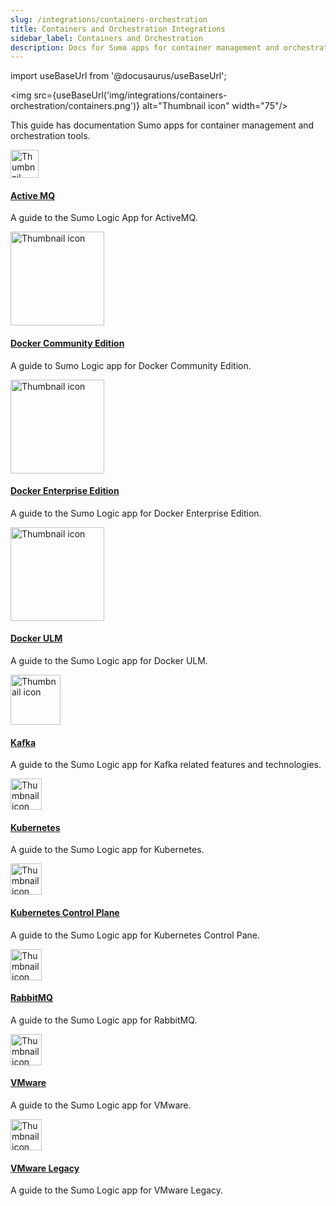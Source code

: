 ```yaml
---
slug: /integrations/containers-orchestration
title: Containers and Orchestration Integrations
sidebar_label: Containers and Orchestration
description: Docs for Sumo apps for container management and orchestration tools.
---
```


import useBaseUrl from '@docusaurus/useBaseUrl';

<img src={useBaseUrl('img/integrations/containers-orchestration/containers.png')} alt="Thumbnail icon" width="75"/>

This guide has documentation Sumo apps for container management and orchestration tools.  

<div className="box-wrapper" markdown="1">
<div className="box smallbox1 card">
  <div className="container">
  <img src={useBaseUrl('img/integrations/containers-orchestration/activemq.png')} alt="Thumbnail icon" width="45"/>
  <h4><a href="/docs/integrations/containers-orchestration/">Active MQ</a></h4>
  <p>A guide to the Sumo Logic App for ActiveMQ.</p>
  </div>
</div>
<div className="box smallbox2 card">
  <div className="container">
  <img src={useBaseUrl('img/integrations/containers-orchestration/docker.png')} alt="Thumbnail icon" width="150"/>
  <h4><a href="/docs/integrations/containers-orchestration/">Docker Community Edition</a></h4>
  <p>A guide to Sumo Logic app for Docker Community Edition.</p>
  </div>
</div>
    <div className="box smallbox3 card">
      <div className="container">
      <img src={useBaseUrl('img/integrations/containers-orchestration/docker.png')} alt="Thumbnail icon" width="150"/>
      <h4><a href="/docs/integrations/containers-orchestration/">Docker Enterprise Edition</a></h4>
      <p>A guide to the Sumo Logic app for Docker Enterprise Edition.</p>
      </div>
    </div>
    <div className="box smallbox4 card">
      <div className="container">
      <img src={useBaseUrl('img/integrations/containers-orchestration/docker.png')} alt="Thumbnail icon" width="150"/>
      <h4><a href="/docs/integrations/containers-orchestration/">Docker ULM</a></h4>
      <p>A guide to the Sumo Logic app for Docker ULM.</p>
      </div>
    </div>
    <div className="box smallbox5 card">
      <div className="container">
      <img src={useBaseUrl('img/integrations/containers-orchestration/kafka.png')} alt="Thumbnail icon" width="80"/>
      <h4><a href="/docs/integrations/containers-orchestration/kafka">Kafka</a></h4>
      <p>A guide to the Sumo Logic app for Kafka related features and technologies.</p>
      </div>
    </div>
    <div className="box smallbox6 card">
      <div className="container">
      <img src={useBaseUrl('img/integrations/containers-orchestration/k8s.png')} alt="Thumbnail icon" width="50"/>
      <h4><a href="/docs/integrations/containers-orchestration/">Kubernetes</a></h4>
      <p>A guide to the Sumo Logic app for Kubernetes.</p>
      </div>
    </div>
    <div className="box smallbox7 card">
      <div className="container">
      <img src={useBaseUrl('img/integrations/containers-orchestration/k8s.png')} alt="Thumbnail icon" width="50"/>
      <h4><a href="/docs/integrations/containers-orchestration/">Kubernetes Control Plane</a></h4>
      <p>A guide to the Sumo Logic app for Kubernetes Control Pane.</p>
      </div>
    </div>
    <div className="box smallbox8 card">
      <div className="container">
      <img src={useBaseUrl('img/integrations/containers-orchestration/rabbitmq.png')} alt="Thumbnail icon" width="50"/>
      <h4><a href="/docs/integrations/containers-orchestration/">RabbitMQ</a></h4>
      <p>A guide to the Sumo Logic app for RabbitMQ.</p>
      </div>
    </div>
    <div className="box smallbox9 card">
      <div className="container">
      <img src={useBaseUrl('img/integrations/containers-orchestration/vmware.png')} alt="Thumbnail icon" width="50"/>
      <h4><a href="/docs/integrations/containers-orchestration/">VMware</a></h4>
      <p>A guide to the Sumo Logic app for VMware.</p>
      </div>
    </div>
    <div className="box smallbox10 card">
      <div className="container">
      <img src={useBaseUrl('img/integrations/containers-orchestration/vmware.png')} alt="Thumbnail icon" width="50"/>
      <h4><a href="/docs/integrations/containers-orchestration/">VMware Legacy</a></h4>
      <p>A guide to the Sumo Logic app for VMware Legacy.</p>
      </div>
    </div>
  </div>
